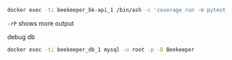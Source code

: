 
```bash
docker exec -ti beekeeper_bk-api_1 /bin/ash -c 'coverage run -m pytest -v  &&  coverage report -m'
```
`-rP` shows more output

debug db
```bash
docker exec -ti beekeeper_db_1 mysql -u root -p -D Beekeeper
```